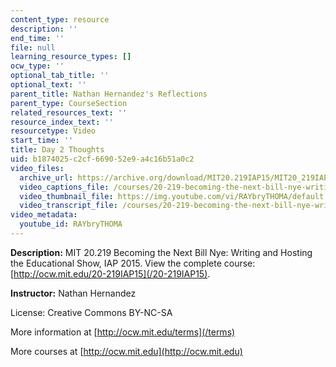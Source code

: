 ```yaml
---
content_type: resource
description: ''
end_time: ''
file: null
learning_resource_types: []
ocw_type: ''
optional_tab_title: ''
optional_text: ''
parent_title: Nathan Hernandez's Reflections
parent_type: CourseSection
related_resources_text: ''
resource_index_text: ''
resourcetype: Video
start_time: ''
title: Day 2 Thoughts
uid: b1874025-c2cf-6690-52e9-a4c16b51a0c2
video_files:
  archive_url: https://archive.org/download/MIT20.219IAP15/MIT20_219IAP15_NH_D02_Reflections_360p.mp4
  video_captions_file: /courses/20-219-becoming-the-next-bill-nye-writing-and-hosting-the-educational-show-january-iap-2015/999d0fdf2e7a57148bb740ffc9c0f8d1_RAYbryTHOMA.vtt
  video_thumbnail_file: https://img.youtube.com/vi/RAYbryTHOMA/default.jpg
  video_transcript_file: /courses/20-219-becoming-the-next-bill-nye-writing-and-hosting-the-educational-show-january-iap-2015/81fda60b007e25d1fa453c29cb09a545_RAYbryTHOMA.pdf
video_metadata:
  youtube_id: RAYbryTHOMA
---
```


**Description:** MIT 20.219 Becoming the Next Bill Nye: Writing and Hosting the Educational Show, IAP 2015. View the complete course: [http://ocw.mit.edu/20-219IAP15](/20-219IAP15).

**Instructor:** Nathan Hernandez

License: Creative Commons BY-NC-SA

More information at [http://ocw.mit.edu/terms](/terms)

More courses at [http://ocw.mit.edu](http://ocw.mit.edu)




